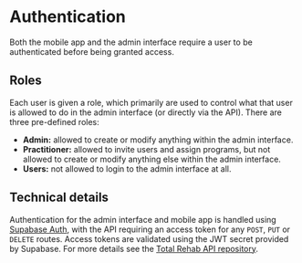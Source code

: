 # Authentication

Both the mobile app and the admin interface require a user to be authenticated
before being granted access.

## Roles

Each user is given a role, which primarily are used to control what that user
is allowed to do in the admin interface (or directly via the API). There are
three pre-defined roles:

- **Admin:** allowed to create or modify anything within the admin interface.
- **Practitioner:** allowed to invite users and assign programs, but not allowed to
create or modify anything else within the admin interface.
- **Users:** not allowed to login to the admin interface at all.

## Technical details

Authentication for the admin interface and mobile app is handled using
[Supabase Auth](https://supabase.com/docs/guides/auth/overview), with the API
requiring an access token for any `POST`, `PUT` or `DELETE` routes. Access
tokens are validated using the JWT secret provided by Supabase. For more details
see the [Total Rehab API repository](https://github.com/total-rehab/api).
